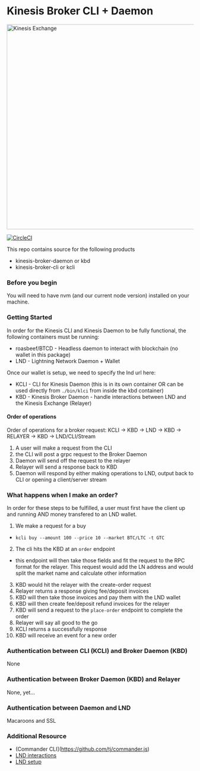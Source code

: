 # Kinesis Broker CLI + Daemon

<img src="https://kines.is/logo.png" alt="Kinesis Exchange" width="550">

[![CircleCI](https://circleci.com/gh/kinesis-exchange/broker.svg?style=svg)](https://circleci.com/gh/kinesis-exchange/broker)

This repo contains source for the following products

- kinesis-broker-daemon or kbd
- kinesis-broker-cli or kcli

### Before you begin

You will need to have nvm (and our current node version) installed on your machine.

### Getting Started

In order for the Kinesis CLI and Kinesis Daemon to be fully functional, the following containers must be running:

- roasbeef/BTCD - Headless daemon to interact with blockchain (no wallet in this package)
- LND - Lightning Network Daemon + Wallet

Once our wallet is setup, we need to specify the lnd url here:

- KCLI - CLI for Kinesis Daemon (this is in its own container OR can be used directly from `./bin/klci` from inside the kbd container)
- KBD - Kinesis Broker Daemon - handle interactions between LND and the Kinesis Exchange (Relayer)

#### Order of operations

Order of operations for a broker request:
KCLI -> KBD -> LND -> KBD -> RELAYER -> KBD -> LND/CLI/Stream

1. A user will make a request from the CLI
2. the CLI will post a grpc request to the Broker Daemon
3. Daemon will send off the request to the relayer
4. Relayer will send a response back to KBD
5. Daemon will respond by either making operations to LND, output back to CLI or opening a client/server stream

### What happens when I make an order?

In order for these steps to be fulfilled, a user must first have the client up and running AND money transfered to an LND wallet.

1. We make a request for a buy
  - `kcli buy --amount 100 --price 10 --market BTC/LTC -t GTC`
2. The cli hits the KBD at an `order` endpoint
  - this endpoint will then take those fields and fit the request to the RPC format
    for the relayer. This request would add the LN address and would split the market
    name and calculate other information
3. KBD would hit the relayer with the create-order request
4. Relayer returns a response giving fee/deposit invoices
5. KBD will then take those invoices and pay them with the LND wallet
6. KBD will then create fee/deposit refund invoices for the relayer
7. KBD will send a request to the `place-order` endpoint to complete the order
8. Relayer will say all good to the go
9. KCLI returns a successfully response
10. KBD will receive an event for a new order

### Authentication between CLI (KCLI) and Broker Daemon (KBD)

None

### Authentication between Broker Daemon (KBD) and Relayer

None, yet...

### Authentication between Daemon and LND

Macaroons and SSL

### Additional Resource

- (Commander CLI](https://github.com/tj/commander.js)
- [LND interactions](https://dev.lightning.community/overview/)
- [LND setup](https://dev.lightning.community/tutorial/01-lncli/index.html)

